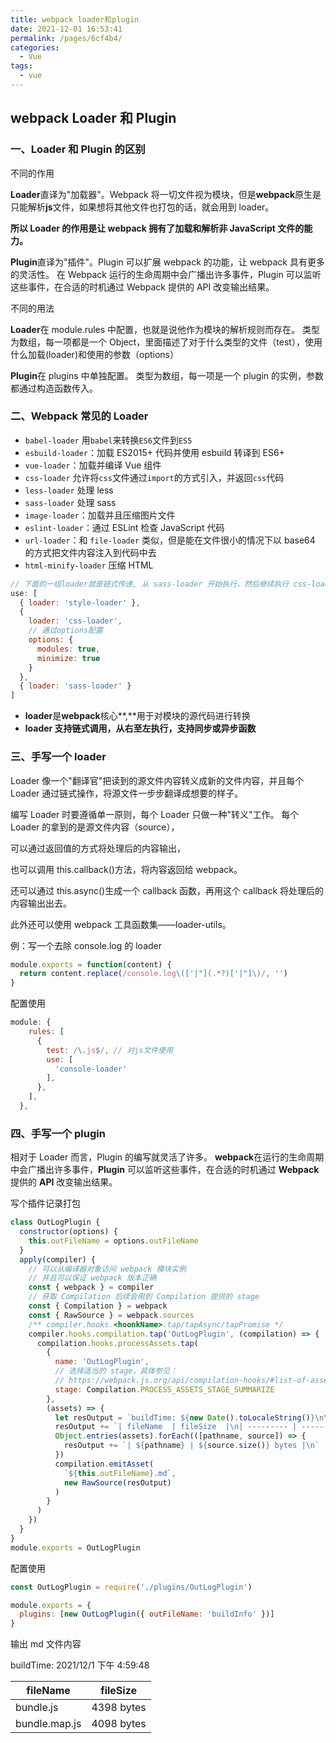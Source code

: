 ```yaml
---
title: webpack loader和plugin
date: 2021-12-01 16:53:41
permalink: /pages/6cf4b4/
categories:
  - Vue
tags:
  - vue
---
```


## webpack Loader 和 Plugin

### 一、Loader 和 Plugin 的区别

不同的作用

**Loader**直译为"加载器"。Webpack 将一切文件视为模块，但是**webpack**原生是只能解析**js**文件，如果想将其他文件也打包的话，就会用到 loader。

**所以 Loader 的作用是让 webpack 拥有了加载和解析非 JavaScript 文件的能力。**

**Plugin**直译为"插件"。Plugin 可以扩展 webpack 的功能，让 webpack 具有更多的灵活性。 在 Webpack 运行的生命周期中会广播出许多事件，Plugin 可以监听这些事件，在合适的时机通过 Webpack 提供的 API 改变输出结果。

不同的用法

**Loader**在 module.rules 中配置，也就是说他作为模块的解析规则而存在。 类型为数组，每一项都是一个 Object，里面描述了对于什么类型的文件（test），使用什么加载(loader)和使用的参数（options）

**Plugin**在 plugins 中单独配置。 类型为数组，每一项是一个 plugin 的实例，参数都通过构造函数传入。

### 二、Webpack 常见的 Loader

- `babel-loader` 用`babel`来转换`ES6`文件到`ES5`
- `esbuild-loader`：加载 ES2015+ 代码并使用 esbuild 转译到 ES6+
- `vue-loader`：加载并编译 Vue 组件
- `css-loader` 允许将`css`文件通过`import`的方式引入，并返回`css`代码
- `less-loader` 处理 less
- `sass-loader` 处理 sass
- `image-loader`：加载并且压缩图片文件
- `eslint-loader`：通过 ESLint 检查 JavaScript 代码
- `url-loader`：和 `file-loader` 类似，但是能在文件很小的情况下以 base64 的方式把文件内容注入到代码中去
- `html-minify-loader` 压缩 HTML

```js
// 下面的一组loader就是链式传递, 从 sass-loader 开始执行，然后继续执行 css-loader，最后以 style-loader 为结束
use: [
  { loader: 'style-loader' },
  {
    loader: 'css-loader',
    // 通过options配置
    options: {
      modules: true,
      minimize: true
    }
  },
  { loader: 'sass-loader' }
]
```

- **loader**是**webpack**核心**,**用于对模块的源代码进行转换
- **loader 支持链式调用，从右至左执行，支持同步或异步函数**

### 三、手写一个 loader

Loader 像一个"翻译官"把读到的源文件内容转义成新的文件内容，并且每个 Loader 通过链式操作，将源文件一步步翻译成想要的样子。

编写 Loader 时要遵循单一原则，每个 Loader 只做一种"转义"工作。 每个 Loader 的拿到的是源文件内容（source），

可以通过返回值的方式将处理后的内容输出，

也可以调用 this.callback()方法，将内容返回给 webpack。

还可以通过 this.async()生成一个 callback 函数，再用这个 callback 将处理后的内容输出出去。

此外还可以使用 webpack 工具函数集——loader-utils。

例：写一个去除 console.log 的 loader

```js
module.exports = function(content) {
  return content.replace(/console.log\(['|"](.*?)['|"]\)/, '')
}
```

配置使用

```js
module: {
    rules: [
      {
        test: /\.js$/, // 对js文件使用
        use: [
          'console-loader'
        ],
      },
    ],
  },

```

### 四、手写一个 plugin

相对于 Loader 而言，Plugin 的编写就灵活了许多。 **webpack**在运行的生命周期中会广播出许多事件，**Plugin** 可以监听这些事件，在合适的时机通过 **Webpack** 提供的 **API** 改变输出结果。

写个插件记录打包

```js
class OutLogPlugin {
  constructor(options) {
    this.outFileName = options.outFileName
  }
  apply(compiler) {
    // 可以从编译器对象访问 webpack 模块实例
    // 并且可以保证 webpack 版本正确
    const { webpack } = compiler
    // 获取 Compilation 后续会用到 Compilation 提供的 stage
    const { Compilation } = webpack
    const { RawSource } = webpack.sources
    /** compiler.hooks.<hoonkName>.tap/tapAsync/tapPromise */
    compiler.hooks.compilation.tap('OutLogPlugin', (compilation) => {
      compilation.hooks.processAssets.tap(
        {
          name: 'OutLogPlugin',
          // 选择适当的 stage，具体参见：
          // https://webpack.js.org/api/compilation-hooks/#list-of-asset-processing-stages
          stage: Compilation.PROCESS_ASSETS_STAGE_SUMMARIZE
        },
        (assets) => {
          let resOutput = `buildTime: ${new Date().toLocaleString()}\n\n`
          resOutput += `| fileName  | fileSize  |\n| --------- | --------- |\n`
          Object.entries(assets).forEach(([pathname, source]) => {
            resOutput += `| ${pathname} | ${source.size()} bytes |\n`
          })
          compilation.emitAsset(
            `${this.outFileName}.md`,
            new RawSource(resOutput)
          )
        }
      )
    })
  }
}
module.exports = OutLogPlugin
```

配置使用

```js
const OutLogPlugin = require('./plugins/OutLogPlugin')

module.exports = {
  plugins: [new OutLogPlugin({ outFileName: 'buildInfo' })]
}
```

输出 md 文件内容

buildTime: 2021/12/1 下午 4:59:48

| fileName      | fileSize   |
| ------------- | ---------- |
| bundle.js     | 4398 bytes |
| bundle.map.js | 4098 bytes |
